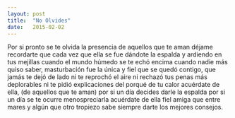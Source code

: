 ```yaml
---
layout: post
title:  "No Olvides"
date:   2015-02-02
---
```


Por si pronto se te olvida
la presencia de aquellos que te aman
déjame recordarte
que cada vez que ella se fue
dándote la espalda y ardiendo en tus mejillas
cuando el mundo húmedo se te echó encima
cuando nadie más quiso saber,
masturbación fue la única y fiel
que se quedó contigo,
que jamás te dejó de lado
ni te reprochó el aire
ni rechazó tus penas más deplorables
ni te pidió explicaciones del porqué de tu calor
acuérdate de ella, 
(de aquellos que te aman)
por si un día decides darle la espalda
por si un día se te ocurre menospreciarla
acuérdate de ella
fiel amiga que entre mares
y algún que otro tropiezo
sabe siempre darte
los mejores consejos.